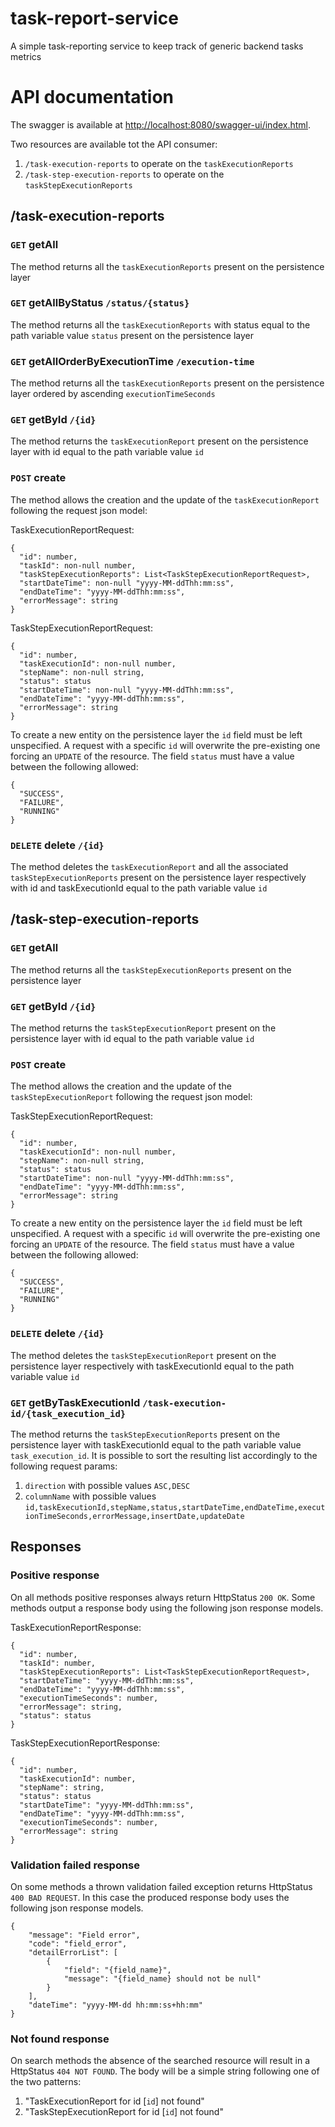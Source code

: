 # task-report-service

A simple task-reporting service to keep track of generic backend tasks metrics

# API documentation

The swagger is available at [http://localhost:8080/swagger-ui/index.html](http://localhost:8080/swagger-ui/index.html).

Two resources are available tot the API consumer:

1. `/task-execution-reports` to operate on the `taskExecutionReports`
2. `/task-step-execution-reports` to operate on the `taskStepExecutionReports`

## /task-execution-reports

### `GET` getAll

The method returns all the `taskExecutionReports` present on the persistence layer

### `GET` getAllByStatus `/status/{status}`

The method returns all the `taskExecutionReports` with status equal to the path variable value `status` present on the
persistence layer

### `GET` getAllOrderByExecutionTime `/execution-time`

The method returns all the `taskExecutionReports` present on the persistence layer ordered by
ascending `executionTimeSeconds`

### `GET` getById `/{id}`

The method returns the `taskExecutionReport` present on the persistence layer with id equal to the path variable
value `id`

### `POST` create

The method allows the creation and the update of the `taskExecutionReport` following the request json model:

TaskExecutionReportRequest:

```
{
  "id": number,
  "taskId": non-null number,
  "taskStepExecutionReports": List<TaskStepExecutionReportRequest>,
  "startDateTime": non-null "yyyy-MM-ddThh:mm:ss",
  "endDateTime": "yyyy-MM-ddThh:mm:ss",
  "errorMessage": string
}
```

TaskStepExecutionReportRequest:

```
{
  "id": number,
  "taskExecutionId": non-null number,
  "stepName": non-null string,
  "status": status
  "startDateTime": non-null "yyyy-MM-ddThh:mm:ss",
  "endDateTime": "yyyy-MM-ddThh:mm:ss",
  "errorMessage": string
}
```

To create a new entity on the persistence layer the `id` field must be left unspecified. A request with a specific `id`
will overwrite the pre-existing one forcing an `UPDATE` of the resource. The field `status` must have a value between
the following allowed:

```
{
  "SUCCESS",
  "FAILURE",
  "RUNNING"
}
```

### `DELETE` delete `/{id}`

The method deletes the `taskExecutionReport` and all the associated `taskStepExecutionReports` present on the
persistence layer respectively with id and taskExecutionId equal to the path variable value `id`

## /task-step-execution-reports

### `GET` getAll

The method returns all the `taskStepExecutionReports` present on the persistence layer

### `GET` getById `/{id}`

The method returns the `taskStepExecutionReport` present on the persistence layer with id equal to the path variable
value `id`

### `POST` create

The method allows the creation and the update of the `taskStepExecutionReport` following the request json model:

TaskStepExecutionReportRequest:

```
{
  "id": number,
  "taskExecutionId": non-null number,
  "stepName": non-null string,
  "status": status
  "startDateTime": non-null "yyyy-MM-ddThh:mm:ss",
  "endDateTime": "yyyy-MM-ddThh:mm:ss",
  "errorMessage": string
}
```

To create a new entity on the persistence layer the `id` field must be left unspecified. A request with a specific `id`
will overwrite the pre-existing one forcing an `UPDATE` of the resource. The field `status` must have a value between
the following allowed:

```
{
  "SUCCESS",
  "FAILURE",
  "RUNNING"
}
```

### `DELETE` delete `/{id}`

The method deletes the `taskStepExecutionReport` present on the persistence layer respectively with taskExecutionId
equal to the path variable value `id`

### `GET` getByTaskExecutionId `/task-execution-id/{task_execution_id}`

The method returns the `taskStepExecutionReports` present on the persistence layer with taskExecutionId equal to the
path variable value `task_execution_id`. It is possible to sort the resulting list accordingly to the following request
params:

1. `direction` with possible values `ASC,DESC`
2. `columnName` with possible
   values `id,taskExecutionId,stepName,status,startDateTime,endDateTime,executionTimeSeconds,errorMessage,insertDate,updateDate`

## Responses

### Positive response

On all methods positive responses always return HttpStatus `200 OK`. Some methods output a response body using the following json
response models.

TaskExecutionReportResponse:

```
{
  "id": number,
  "taskId": number,
  "taskStepExecutionReports": List<TaskStepExecutionReportRequest>,
  "startDateTime": "yyyy-MM-ddThh:mm:ss",
  "endDateTime": "yyyy-MM-ddThh:mm:ss",
  "executionTimeSeconds": number,
  "errorMessage": string,
  "status": status
}
```

TaskStepExecutionReportResponse:

```
{
  "id": number,
  "taskExecutionId": number,
  "stepName": string,
  "status": status
  "startDateTime": "yyyy-MM-ddThh:mm:ss",
  "endDateTime": "yyyy-MM-ddThh:mm:ss",
  "executionTimeSeconds": number,
  "errorMessage": string
}
```

### Validation failed response

On some methods a thrown validation failed exception returns HttpStatus `400 BAD REQUEST`. In this case the produced
response body uses the following json response models.

```
{
    "message": "Field error",
    "code": "field_error",
    "detailErrorList": [
        {
            "field": "{field_name}",
            "message": "{field_name} should not be null"
        }
    ],
    "dateTime": "yyyy-MM-dd hh:mm:ss+hh:mm"
}
```

### Not found response

On search methods the absence of the searched resource will result in a HttpStatus `404 NOT FOUND`.
The body will be a simple string following one of the two patterns:
1. "TaskExecutionReport for id [`id`] not found"
2. "TaskStepExecutionReport for id [`id`] not found"